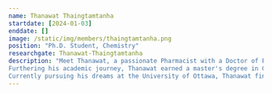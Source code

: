 ```yaml
---
name: Thanawat Thaingtamtanha
startdate: [2024-01-03]
enddate: []
image: /static/img/members/thaingtamtanha.png
position: "Ph.D. Student, Chemistry"
researchgate: Thanawat-Thaingtamtanha
description: "Meet Thanawat, a passionate Pharmacist with a Doctor of Pharmacy degree from Rangsit University, Thailand. His expertise lies in developing innovative drug delivery systems through a blend of computational methods and organic synthesis. As a former researcher at Siriraj Hospital, Thailand, he focused on discovering new medicinal compounds against Dengue virus using both computational and laboratory techniques.
Furthering his academic journey, Thanawat earned a master's degree in Chemistry and Biology from Universität Siegen, Germany. His thesis centered on developing Kinetic Monte Carlo/MD simulations based on Eyring's theory.
Currently pursuing his dreams at the University of Ottawa, Thanawat finds joy in his leisure activities. A devoted AC Milan fan, he loves playing and watching football. Embracing his German influence, he enjoys leisurely walks around the city and trail walking in his free time."
---
```

